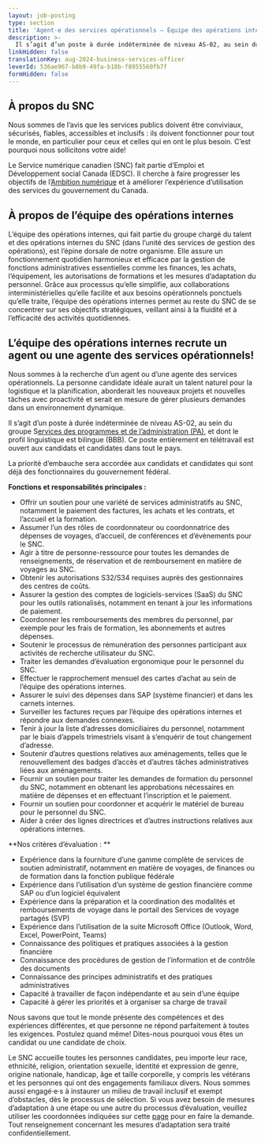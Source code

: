 ```yaml
---
layout: job-posting
type: section
title: 'Agent·e des services opérationnels — Équipe des opérations internes'
description: >-
  Il s’agit d’un poste à durée indéterminée de niveau AS-02, au sein du groupe Services des programmes et de l’administration (PA), et dont le profil linguistique est bilingue (BBB). Ce poste entièrement en télétravail est ouvert aux candidats et candidates dans tout le pays.
linkHidden: false
translationKey: aug-2024-business-services-officer
leverId: 536ae967-b8b9-49fa-b18b-f8955560fb7f
formHidden: false
---
```


## À propos du SNC 
Nous sommes de l’avis que les services publics doivent être conviviaux, sécurisés, fiables, accessibles et inclusifs : ils doivent fonctionner pour tout le monde, en particulier pour ceux et celles qui en ont le plus besoin. C’est pourquoi nous sollicitons votre aide!

Le Service numérique canadien (SNC) fait partie d’Emploi et Développement social Canada (EDSC). Il cherche à faire progresser les objectifs de l’[Ambition numérique](https://www.canada.ca/fr/gouvernement/systeme/gouvernement-numerique/plans-strategiques-operations-numeriques-gouvernement-canada/ambition-numerique-canada.html) et à améliorer l’expérience d’utilisation des services du gouvernement du Canada.

## À propos de l’équipe des opérations internes
L’équipe des opérations internes, qui fait partie du groupe chargé du talent et des opérations internes du SNC (dans l’unité des services de gestion des opérations), est l’épine dorsale de notre organisme. Elle assure un fonctionnement quotidien harmonieux et efficace par la gestion de fonctions administratives essentielles comme les finances, les achats, l’équipement, les autorisations de formations et les mesures d’adaptation du personnel. Grâce aux processus qu’elle simplifie, aux collaborations interministérielles qu’elle facilite et aux besoins opérationnels ponctuels qu’elle traite, l’équipe des opérations internes permet au reste du SNC de se concentrer sur ses objectifs stratégiques, veillant ainsi à la fluidité et à l’efficacité des activités quotidiennes.

## L’équipe des opérations internes recrute un agent ou une agente des services opérationnels!

Nous sommes à la recherche d’un agent ou d’une agente des services opérationnels. La personne candidate idéale aurait un talent naturel pour la logistique et la planification, aborderait les nouveaux projets et nouvelles tâches avec proactivité et serait en mesure de gérer plusieurs demandes dans un environnement dynamique.

Il s’agit d’un poste à durée indéterminée de niveau AS-02, au sein du groupe S[ervices des programmes et de l’administration (PA)](https://www.tbs-sct.canada.ca/agreements-conventions/view-visualiser-fra.aspx?id=15#toc24156224157), et dont le profil linguistique est bilingue (BBB). Ce poste entièrement en télétravail est ouvert aux candidats et candidates dans tout le pays.

La priorité d’embauche sera accordée aux candidats et candidates qui sont déjà des fonctionnaires du gouvernement fédéral.

**Fonctions et responsabilités principales :**
- Offrir un soutien pour une variété de services administratifs au SNC, notamment le paiement des factures, les achats et les contrats, et l’accueil et la formation.
- Assumer l’un des rôles de coordonnateur ou coordonnatrice des dépenses de voyages, d’accueil, de conférences et d’évènements pour le SNC. 
- Agir à titre de personne-ressource pour toutes les demandes de renseignements, de réservation et de remboursement en matière de voyages au SNC.
- Obtenir les autorisations S32/S34 requises auprès des gestionnaires des centres de coûts.
- Assurer la gestion des comptes de logiciels-services (SaaS) du SNC pour les outils rationalisés, notamment en tenant à jour les informations de paiement. 
- Coordonner les remboursements des membres du personnel, par exemple pour les frais de formation, les abonnements et autres dépenses. 
- Soutenir le processus de rémunération des personnes participant aux activités de recherche utilisateur du SNC.
- Traiter les demandes d’évaluation ergonomique pour le personnel du SNC.
- Effectuer le rapprochement mensuel des cartes d’achat au sein de l’équipe des opérations internes.
- Assurer le suivi des dépenses dans SAP (système financier) et dans les carnets internes.
- Surveiller les factures reçues par l’équipe des opérations internes et répondre aux demandes connexes.
- Tenir à jour la liste d’adresses domiciliaires du personnel, notamment par le biais d’appels trimestriels visant à s’enquérir de tout changement d’adresse. 
- Soutenir d’autres questions relatives aux aménagements, telles que le renouvellement des badges d’accès et d’autres tâches administratives liées aux aménagements.
- Fournir un soutien pour traiter les demandes de formation du personnel du SNC, notamment en obtenant les approbations nécessaires en matière de dépenses et en effectuant l’inscription et le paiement. 
- Fournir un soutien pour coordonner et acquérir le matériel de bureau pour le personnel du SNC.
- Aider à créer des lignes directrices et d’autres instructions relatives aux opérations internes.

**Nos critères d’évaluation : **
- Expérience dans la fourniture d’une gamme complète de services de soutien administratif, notamment en matière de voyages, de finances ou de formation dans la fonction publique fédérale
- Expérience dans l’utilisation d’un système de gestion financière comme SAP ou d’un logiciel équivalent
- Expérience dans la préparation et la coordination des modalités et remboursements de voyage dans le portail des Services de voyage partagés (SVP)
- Expérience dans l’utilisation de la suite Microsoft Office (Outlook, Word, Excel, PowerPoint, Teams)
- Connaissance des politiques et pratiques associées à la gestion financière
- Connaissance des procédures de gestion de l’information et de contrôle des documents
- Connaissance des principes administratifs et des pratiques administratives
- Capacité à travailler de façon indépendante et au sein d’une équipe
- Capacité à gérer les priorités et à organiser sa charge de travail

Nous savons que tout le monde présente des compétences et des expériences différentes, et que personne ne répond parfaitement à toutes les exigences. Postulez quand même! Dites-nous pourquoi vous êtes un candidat ou une candidate de choix.

Le SNC accueille toutes les personnes candidates, peu importe leur race, ethnicité, religion, orientation sexuelle, identité et expression de genre, origine nationale, handicap, âge et taille corporelle, y compris les vétérans et les personnes qui ont des engagements familiaux divers. Nous sommes aussi engagé·e·s à instaurer un milieu de travail inclusif et exempt d’obstacles, dès le processus de sélection. Si vous avez besoin de mesures d’adaptation à une étape ou une autre du processus d’évaluation, veuillez utiliser les coordonnées indiquées sur cette [page](https://www.canada.ca/fr/commission-fonction-publique/services/mesures-d-adaptation-matiere-evaluation.html) pour en faire la demande. Tout renseignement concernant les mesures d’adaptation sera traité confidentiellement.



